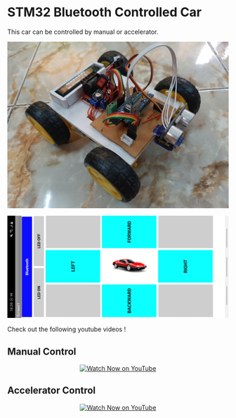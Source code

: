 # STM32 Bluetooth Controlled Car

This car can be controlled by manual or accelerator.

![](/assets/model.jpg)

![](/assets/app2.jpg)

Check out the following youtube videos !

## Manual Control

<p align="center">
  <a href="https://www.youtube.com/watch?v=cpSACjxleYc" target="_blank">
    <img src="https://img.shields.io/badge/Watch%20Now-YouTube-red?logo=youtube" alt="Watch Now on YouTube">
  </a>
</p>

## Accelerator Control

<p align="center">
  <a href="https://www.youtube.com/watch?v=cpSACjxleYc" target="_blank">
    <img src="https://img.shields.io/badge/Watch%20Now-YouTube-red?logo=youtube" alt="Watch Now on YouTube">
  </a>
</p>